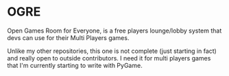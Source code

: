 # OGRE
Open Games Room for Everyone, is a free players lounge/lobby system that devs can use for their Multi Players games.

Unlike my other repositories, this one is not complete (just starting in fact) and really open to outside contributors.
I need it for multi players games that I'm currently starting to write with PyGame.
